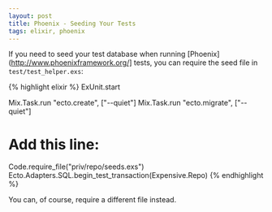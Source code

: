 ```yaml
---
layout: post
title: Phoenix - Seeding Your Tests
tags: elixir, phoenix
---
```


If you need to seed your test database when running
[Phoenix](http://www.phoenixframework.org/] tests, you can require the seed
file in `test/test_helper.exs`:

{% highlight elixir %}
ExUnit.start

Mix.Task.run "ecto.create", ["--quiet"]
Mix.Task.run "ecto.migrate", ["--quiet"]
# Add this line:
Code.require_file("priv/repo/seeds.exs")
Ecto.Adapters.SQL.begin_test_transaction(Expensive.Repo)
{% endhighlight %}

You can, of course, require a different file instead.
